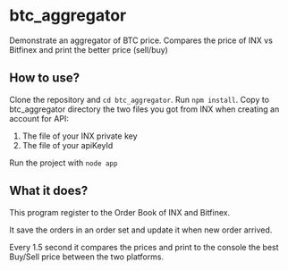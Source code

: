 # btc_aggregator
Demonstrate an aggregator of BTC price. Compares the price of INX vs Bitfinex and print the better price (sell/buy)

## How to use?
Clone the repository and `cd btc_aggregator`.
Run `npm install`.
Copy to btc_aggregator directory the two files you got from INX when creating an account for API:
1. The file of your INX private key
2. The file of your apiKeyId

Run the project with `node app`

## What it does?
This program register to the Order Book of INX and Bitfinex.

It save the orders in an order set and update it when new order arrived.

Every 1.5 second it compares the prices and print to the console the best Buy/Sell price between the two platforms.
